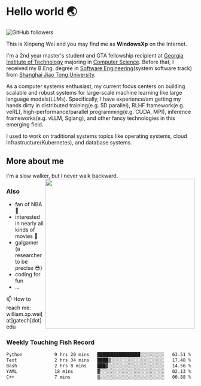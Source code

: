 <!--
**WindowsXp-Beta/WindowsXp-Beta** is a ✨ _special_ ✨ repository because its `README.md` (this file) appears on your GitHub profile.

Here are some ideas to get you started:

- 🔭 I’m currently working on ...
- 🌱 I’m currently learning ...
- 👯 I’m looking to collaborate on ...
- 🤔 I’m looking for help with ...
- 💬 Ask me about ...
- 📫 How to reach me: ...
- 😄 Pronouns: ...
- ⚡ Fun fact: ...
-->
# Hello world :earth_asia:

![GitHub followers](https://img.shields.io/github/followers/WindowsXp-Beta?style=social)

This is Xinpeng Wei and you may find me as **WindowsXp** on the Internet.

I'm a 2nd year master's student and GTA fellowship recipient at [Georgia Institute of Technology](https://www.gatech.edu/) majoring in [Computer Science](https://www.cc.gatech.edu/degree-programs/master-science-computer-science). Before that, I received my B.Eng. degree in [Software Engineering](http://www.se.sjtu.edu.cn/)(system software track) from [Shanghai Jiao Tong University](http://en.sjtu.edu.cn/).

As a computer systems enthusiast, my current focus centers on building scalable and robust systems for large-scale machine learning like large language models(LLMs). Specifically, I have experience/am getting my hands dirty in distributed training(e.g. 5D parallel), RLHF framework(e.g. veRL), high-performance/parallel programming(e.g. CUDA, MPI), inference frameworks(e.g. vLLM, Sglang), and other fancy technologies in this emerging field.

I used to work on traditional systems topics like operating systems, cloud infrastructure(Kubernetes), and database systems.

## More about me

I'm a slow walker, but I never walk backward.<img align='right' src='https://github-readme-stats.vercel.app/api/top-langs/?username=WindowsXp-Beta&layout=compact&hide=scss,hcl,Tcl&langs_count=5&theme=tokyonight' width='400px'>

### Also
- fan of NBA :basketball:
- interested in nearly all kinds of movies :movie_camera:
- galgamer (a researcher to be precise :sunglasses:)
- coding for fun
- ...

📫 How to reach me: william.xp.wei[at]gatech[dot]edu

### Weekly Touching Fish Record

<!--START_SECTION:waka-->

```txt
Python            9 hrs 20 mins   ████████████████░░░░░░░░░   63.51 %
Text              2 hrs 34 mins   ████▒░░░░░░░░░░░░░░░░░░░░   17.48 %
Bash              2 hrs 8 mins    ███▓░░░░░░░░░░░░░░░░░░░░░   14.56 %
YAML              18 mins         ▓░░░░░░░░░░░░░░░░░░░░░░░░   02.13 %
C++               7 mins          ▒░░░░░░░░░░░░░░░░░░░░░░░░   00.88 %
```

<!--END_SECTION:waka-->
